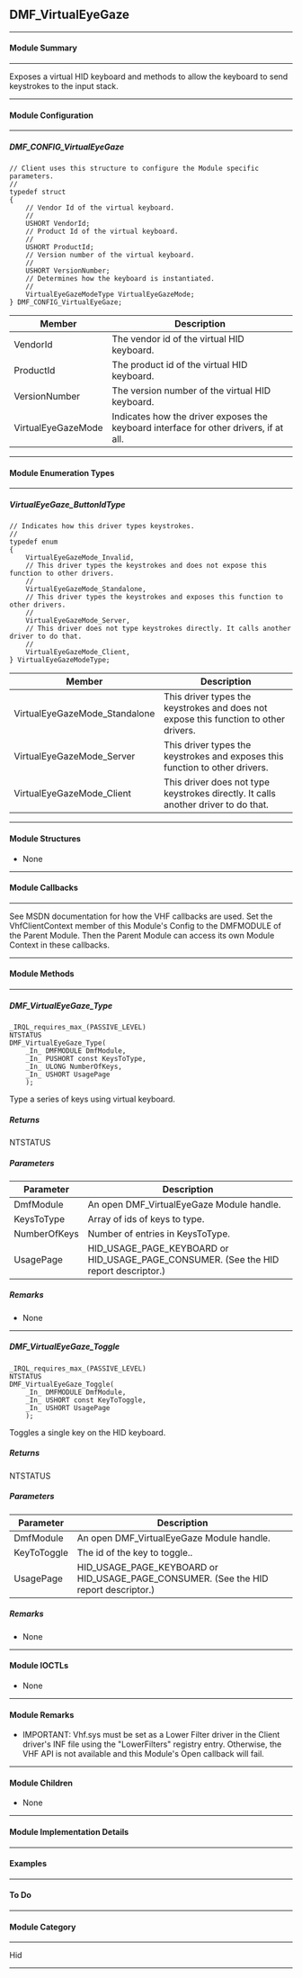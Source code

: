 ## DMF_VirtualEyeGaze

-----------------------------------------------------------------------------------------------------------------------------------

#### Module Summary

-----------------------------------------------------------------------------------------------------------------------------------

Exposes a virtual HID keyboard and methods to allow the keyboard to send keystrokes to the input stack.

-----------------------------------------------------------------------------------------------------------------------------------

#### Module Configuration

-----------------------------------------------------------------------------------------------------------------------------------
##### DMF_CONFIG_VirtualEyeGaze
````
// Client uses this structure to configure the Module specific parameters.
//
typedef struct
{
    // Vendor Id of the virtual keyboard.
    //
    USHORT VendorId;
    // Product Id of the virtual keyboard.
    //
    USHORT ProductId;
    // Version number of the virtual keyboard.
    //
    USHORT VersionNumber;
    // Determines how the keyboard is instantiated.
    //
    VirtualEyeGazeModeType VirtualEyeGazeMode;
} DMF_CONFIG_VirtualEyeGaze;
````
Member | Description
----|----
VendorId | The vendor id of the virtual HID keyboard.
ProductId | The product id of the virtual HID keyboard.
VersionNumber | The version number of the virtual HID keyboard.
VirtualEyeGazeMode | Indicates how the driver exposes the keyboard interface for other drivers, if at all.

-----------------------------------------------------------------------------------------------------------------------------------

#### Module Enumeration Types

-----------------------------------------------------------------------------------------------------------------------------------
##### VirtualEyeGaze_ButtonIdType
````
// Indicates how this driver types keystrokes.
//
typedef enum
{
    VirtualEyeGazeMode_Invalid,
    // This driver types the keystrokes and does not expose this function to other drivers.
    //
    VirtualEyeGazeMode_Standalone,
    // This driver types the keystrokes and exposes this function to other drivers.
    //
    VirtualEyeGazeMode_Server,
    // This driver does not type keystrokes directly. It calls another driver to do that.
    //
    VirtualEyeGazeMode_Client,
} VirtualEyeGazeModeType;
````
Member | Description
----|----
VirtualEyeGazeMode_Standalone | This driver types the keystrokes and does not expose this function to other drivers.
VirtualEyeGazeMode_Server | This driver types the keystrokes and exposes this function to other drivers.
VirtualEyeGazeMode_Client | This driver does not type keystrokes directly. It calls another driver to do that.

-----------------------------------------------------------------------------------------------------------------------------------

#### Module Structures

* None

-----------------------------------------------------------------------------------------------------------------------------------

#### Module Callbacks

-----------------------------------------------------------------------------------------------------------------------------------

See MSDN documentation for how the VHF callbacks are used. Set the VhfClientContext member of this Module's Config to the
DMFMODULE of the Parent Module. Then the Parent Module can access its own Module Context in these callbacks.

-----------------------------------------------------------------------------------------------------------------------------------

#### Module Methods

-----------------------------------------------------------------------------------------------------------------------------------

##### DMF_VirtualEyeGaze_Type

````
_IRQL_requires_max_(PASSIVE_LEVEL)
NTSTATUS
DMF_VirtualEyeGaze_Type(
    _In_ DMFMODULE DmfModule,
    _In_ PUSHORT const KeysToType,
    _In_ ULONG NumberOfKeys,
    _In_ USHORT UsagePage
    );
````

Type a series of keys using virtual keyboard.

##### Returns

NTSTATUS

##### Parameters
Parameter | Description
----|----
DmfModule | An open DMF_VirtualEyeGaze Module handle.
KeysToType | Array of ids of keys to type.
NumberOfKeys | Number of entries in KeysToType.
UsagePage | HID_USAGE_PAGE_KEYBOARD or HID_USAGE_PAGE_CONSUMER. (See the HID report descriptor.)

##### Remarks

* None

-----------------------------------------------------------------------------------------------------------------------------------

##### DMF_VirtualEyeGaze_Toggle

````
_IRQL_requires_max_(PASSIVE_LEVEL)
NTSTATUS
DMF_VirtualEyeGaze_Toggle(
    _In_ DMFMODULE DmfModule,
    _In_ USHORT const KeyToToggle,
    _In_ USHORT UsagePage
    );
````

Toggles a single key on the HID keyboard.

##### Returns

NTSTATUS

##### Parameters
Parameter | Description
----|----
DmfModule | An open DMF_VirtualEyeGaze Module handle.
KeyToToggle | The id of the key to toggle..
UsagePage | HID_USAGE_PAGE_KEYBOARD or HID_USAGE_PAGE_CONSUMER. (See the HID report descriptor.)

##### Remarks

* None

-----------------------------------------------------------------------------------------------------------------------------------

#### Module IOCTLs

* None

-----------------------------------------------------------------------------------------------------------------------------------

#### Module Remarks

* IMPORTANT: Vhf.sys must be set as a Lower Filter driver in the Client driver's INF file using the "LowerFilters" registry entry. Otherwise, the VHF API is not available and this Module's Open callback will fail.

-----------------------------------------------------------------------------------------------------------------------------------

#### Module Children

* None

-----------------------------------------------------------------------------------------------------------------------------------

#### Module Implementation Details

-----------------------------------------------------------------------------------------------------------------------------------

#### Examples

-----------------------------------------------------------------------------------------------------------------------------------

#### To Do

-----------------------------------------------------------------------------------------------------------------------------------
#### Module Category

-----------------------------------------------------------------------------------------------------------------------------------

Hid

-----------------------------------------------------------------------------------------------------------------------------------

